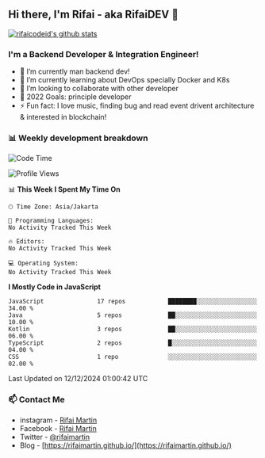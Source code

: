 ## Hi there, I'm Rifai - aka RifaiDEV 👋

[![rifaicodeid's github stats](https://github-readme-stats.vercel.app/api?username=rifaimartin)](https://github.com/rifaimartin/rifaimartin)

### I'm a Backend Developer & Integration Engineer!
- 🔭 I’m currently man backend dev!
- 🌱 I’m currently learning about DevOps specially Docker and K8s
- 👯 I’m looking to collaborate with other developer
- 🥅 2022 Goals: principle developer
- ⚡ Fun fact: I love music, finding bug and read event drivent architecture & interested in blockchain! 

### 📊 Weekly development breakdown

<!--START_SECTION:waka-->
![Code Time](http://img.shields.io/badge/Code%20Time-135%20hrs%2051%20mins-blue)

![Profile Views](http://img.shields.io/badge/Profile%20Views-0-blue)

📊 **This Week I Spent My Time On** 

```text
🕑︎ Time Zone: Asia/Jakarta

💬 Programming Languages: 
No Activity Tracked This Week

🔥 Editors: 
No Activity Tracked This Week

💻 Operating System: 
No Activity Tracked This Week
```

**I Mostly Code in JavaScript** 

```text
JavaScript               17 repos            ████████░░░░░░░░░░░░░░░░░   34.00 % 
Java                     5 repos             ██░░░░░░░░░░░░░░░░░░░░░░░   10.00 % 
Kotlin                   3 repos             ██░░░░░░░░░░░░░░░░░░░░░░░   06.00 % 
TypeScript               2 repos             █░░░░░░░░░░░░░░░░░░░░░░░░   04.00 % 
CSS                      1 repo              ░░░░░░░░░░░░░░░░░░░░░░░░░   02.00 % 
```




 Last Updated on 12/12/2024 01:00:42 UTC
<!--END_SECTION:waka-->

### 📫 Contact Me
- instagram - [Rifai Martin](https://www.instagram.com/rifaimartin/)
- Facebook - [Rifai Martin](https://www.facebook.com/muhammad.rifai.33449138/)
- Twitter - [@rifaimartin](https://twitter.com/rifaimartin)
- Blog - [https://rifaimartin.github.io/](https://rifaimartin.github.io/)
